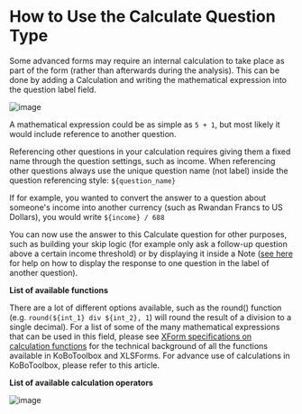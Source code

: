 # How to Use the Calculate Question Type

Some advanced forms may require an internal calculation to take place as part of the form (rather than afterwards during the analysis). This can be done by adding a Calculation and writing the mathematical expression into the question label field.  

![image](/images/calculate_questions/calculation.gif)  

A mathematical expression could be as simple as `5 + 1`, but most likely it would include reference to another question.

Referencing other questions in your calculation requires giving them a fixed name through the question settings, such as income. When referencing other questions always use the unique question name (not label) inside the question referencing style: `${question_name}`

If for example, you wanted to convert the answer to a question about someone's income into another currency (such as Rwandan Francs to US Dollars), you would write `${income} / 688`

You can now use the answer to this Calculate question for other purposes, such as building your skip logic (for example only ask a follow-up question above a certain income threshold) or by displaying it inside a Note ([see here](responses_inside_question.md) for help on how to display the response to one question in the label of another question).

**List of available functions**

There are a lot of different options available, such as the round() function (e.g. `round(${int_1} div ${int_2}, 1`) will round the result of a division to a single decimal). For a list of some of the many mathematical expressions that can be used in this field, please see [XForm specifications on calculation functions](https://docs.getodk.org/form-operators-functions/) for the technical background of all the functions available in KoBoToolbox and XLSForms. For advance use of calculations in KoBoToolbox, please refer to this article.

**List of available calculation operators**

![image](/images/calculate_questions/operator.png)  
